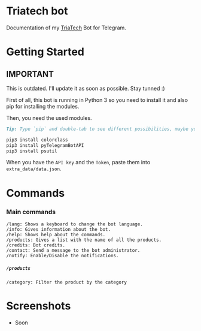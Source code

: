 # Triatech bot

Documentation of my [TriaTech](http://telegram.me/Triatechbot) Bot for Telegram.

<!-- # Requirements

### [pyTelegramBotAPI](https://github.com/eternnoir/pyTelegramBotAPI)

### [ColorClass](https://github.com/Robpol86/colorclass) -->

# Getting Started

## IMPORTANT

This is outdated. I'll update it as soon as possible. Stay tunned :)

First of all, this bot is running in Python 3 so you need to install it and also pip for installing the modules.

Then, you need the used modules.
```markdown
Tip: Type `pip` and double-tab to see different possibilities, maybe you need to need to use `pip-3.X` or only `pip`.
```

```bash
pip3 install colorclass
pip3 install pyTelegramBotAPI
pip3 install psutil
```
When you have the `API key` and the `Token`, paste them into `extra_data/data.json`.

# Commands

### Main commands
```
/lang: Shows a keyboard to change the bot language.
/info: Gives information about the bot.
/help: Shows help about the commands.
/products: Gives a list with the name of all the products.
/credits: Bot credits.
/contact: Send a message to the bot administrator.
/notify: Enable/Disable the notifications.
```

##### `/products`
```
/category: Filter the product by the category
```

# Screenshots
- Soon
